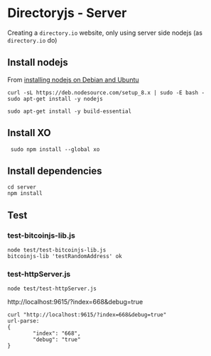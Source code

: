 # Directoryjs - Server

Creating a `directory.io` website, only using server side nodejs (as `directory.io` do)

## Install nodejs

From [installing nodejs on Debian and Ubuntu](https://nodejs.org/en/download/package-manager/#debian-and-ubuntu-based-linux-distributions)

```
curl -sL https://deb.nodesource.com/setup_8.x | sudo -E bash -
sudo apt-get install -y nodejs
```

```
sudo apt-get install -y build-essential
```

##  Install XO

```
 sudo npm install --global xo
```

## Install dependencies

```
cd server
npm install
```

## Test

### test-bitcoinjs-lib.js
```
node test/test-bitcoinjs-lib.js
bitcoinjs-lib 'testRandomAddress' ok
```

### test-httpServer.js
```
node test/test-httpServer.js
```

http://localhost:9615/?index=668&debug=true

```
curl "http://localhost:9615/?index=668&debug=true"
url-parse:
{
        "index": "668",
        "debug": "true"
}
```
